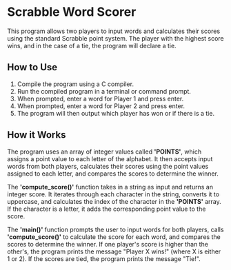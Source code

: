 # Scrabble Word Scorer

This program allows two players to input words and calculates their scores using the standard Scrabble point system. The player with the highest score wins, and in the case of a tie, the program will declare a tie.

## How to Use

1. Compile the program using a C compiler.
2. Run the compiled program in a terminal or command prompt.
3. When prompted, enter a word for Player 1 and press enter.
4. When prompted, enter a word for Player 2 and press enter.
5. The program will then output which player has won or if there is a tie.

## How it Works

The program uses an array of integer values called **'POINTS'**, which assigns a point value to each letter of the alphabet. It then accepts input words from both players, calculates their scores using the point values assigned to each letter, and compares the scores to determine the winner.

The **'compute_score()'** function takes in a string as input and returns an integer score. It iterates through each character in the string, converts it to uppercase, and calculates the index of the character in the **'POINTS'** array. If the character is a letter, it adds the corresponding point value to the score.

The **'main()'** function prompts the user to input words for both players, calls **'compute_score()'** to calculate the score for each word, and compares the scores to determine the winner. If one player's score is higher than the other's, the program prints the message "Player X wins!" (where X is either 1 or 2). If the scores are tied, the program prints the message "Tie!".
